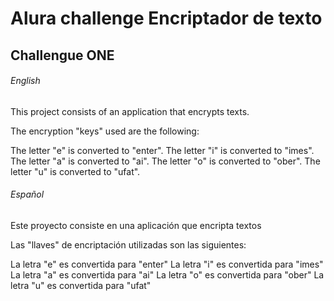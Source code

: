 # Alura challenge Encriptador de texto 

## Challengue ONE

###### English 

This project consists of an application that encrypts texts.

The encryption "keys" used are the following:

The letter "e" is converted to "enter".
The letter "i" is converted to "imes".
The letter "a" is converted to "ai".
The letter "o" is converted to "ober".
The letter "u" is converted to "ufat".

###### Español

Este proyecto consiste en una aplicación que encripta textos

Las "llaves" de encriptación  utilizadas son las siguientes:

La letra "e" es convertida para "enter"
La letra "i" es convertida para "imes"
La letra "a" es convertida para "ai"
La letra "o" es convertida para "ober"
La letra "u" es convertida para "ufat"